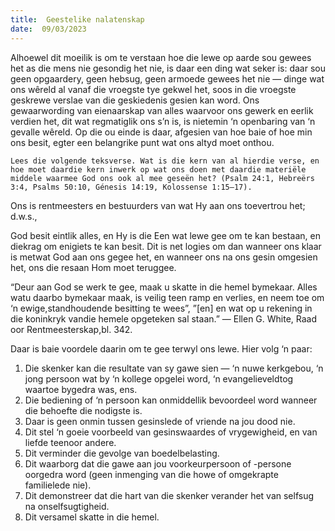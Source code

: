 ```yaml
---
title:  Geestelike nalatenskap
date:  09/03/2023
---
```


Alhoewel dit moeilik is om te verstaan hoe die lewe op aarde sou gewees het as die mens nie gesondig het nie, is daar een ding wat seker is:  daar sou geen opgaardery, geen hebsug, geen armoede gewees het nie — dinge wat ons wêreld al vanaf die vroegste tye gekwel het, soos in die vroegste geskrewe verslae van die geskiedenis gesien kan word. Ons gewaarwording van eienaarskap van alles waarvoor ons gewerk en eerlik verdien het, dit wat regmatiglik ons s’n is, is nietemin ‘n openbaring van ‘n gevalle wêreld.  Op die ou einde is daar, afgesien van hoe baie of hoe min ons besit, egter een belangrike punt wat ons altyd moet onthou.

`Lees die volgende teksverse. Wat is die kern van al hierdie verse, en hoe moet daardie kern inwerk op wat ons doen met daardie materiële middele waarmee God ons ook al mee geseën het? (Psalm 24:1, Hebreërs 3:4, Psalms 50:10, Génesis 14:19, Kolossense 1:15–17).`

Ons is rentmeesters en bestuurders van wat Hy aan ons toevertrou het;  d.w.s.,

God besit eintlik alles, en Hy is die Een wat lewe gee om te kan bestaan, en diekrag om enigiets te kan besit. Dit is net logies om dan wanneer ons klaar is metwat God aan ons gegee het, en wanneer ons na ons gesin omgesien het, ons die resaan Hom moet teruggee.

“Deur aan God se werk te gee, maak u skatte in die hemel bymekaar.  Alles watu daarbo bymekaar maak, is veilig teen ramp en verlies, en neem toe om ‘n ewige,standhoudende besitting te wees”, ”[en] en wat op u rekening in die koninkryk vandie hemele opgeteken sal staan.” — Ellen G. White, Raad oor Rentmeesterskap,bl. 342.

Daar is baie voordele daarin om te gee terwyl ons lewe.  Hier volg ‘n paar:

1. Die skenker kan die resultate van sy gawe sien — ‘n nuwe kerkgebou, ‘n jong persoon wat by ‘n kollege opgelei word, ‘n evangelieveldtog waartoe bygedra was, ens.
2. Die bediening of ‘n persoon kan onmiddellik bevoordeel word wanneer die behoefte die nodigste is. 
3. Daar is geen onmin tussen gesinslede of vriende na jou dood nie. 
4. Dit stel ‘n goeie voorbeeld van gesinswaardes of vrygewigheid, en van liefde teenoor andere. 
5. Dit verminder die gevolge van boedelbelasting. 
6. Dit waarborg dat die gawe aan jou voorkeurpersoon of -persone oorgedra word (geen inmenging van die howe of omgekrapte familielede nie). 
7. Dit demonstreer dat die hart van die skenker verander het van selfsug na onselfsugtigheid. 
8. Dit versamel skatte in die hemel. 